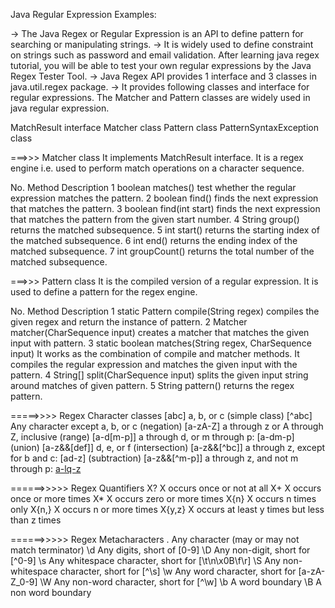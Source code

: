 Java Regular Expression Examples:


-> The Java Regex or Regular Expression is an API to define pattern for searching or manipulating strings.
-> It is widely used to define constraint on strings such as password and email validation. After learning java regex tutorial, you will be able to test your own regular expressions by the Java Regex Tester Tool.
-> Java Regex API provides 1 interface and 3 classes in java.util.regex package.
-> It provides following classes and interface for regular expressions. The Matcher and Pattern classes are widely used in java regular expression.

MatchResult interface
Matcher class
Pattern class
PatternSyntaxException class



===>>> Matcher class
It implements MatchResult interface. It is a regex engine i.e. used to perform match operations on a character sequence.

No.	Method	Description
1	boolean matches()	test whether the regular expression matches the pattern.
2	boolean find()	finds the next expression that matches the pattern.
3	boolean find(int start)	finds the next expression that matches the pattern from the given start number.
4	String group()	returns the matched subsequence.
5	int start()	returns the starting index of the matched subsequence.
6	int end()	returns the ending index of the matched subsequence.
7	int groupCount()	returns the total number of the matched subsequence.

===>>> Pattern class
It is the compiled version of a regular expression. It is used to define a pattern for the regex engine.

No.	Method	Description
1	static Pattern compile(String regex)	compiles the given regex and return the instance of pattern.
2	Matcher matcher(CharSequence input)	creates a matcher that matches the given input with pattern.
3	static boolean matches(String regex, CharSequence input)
	It works as the combination of compile and matcher methods. It compiles the regular expression and matches the given input with the pattern.
4	String[] split(CharSequence input)	splits the given input string around matches of given pattern.
5	String pattern()	returns the regex pattern.


=====>>>> Regex Character classes
[abc]	a, b, or c (simple class)
[^abc]	Any character except a, b, or c (negation)
[a-zA-Z]	a through z or A through Z, inclusive (range)
[a-d[m-p]]	a through d, or m through p: [a-dm-p] (union)
[a-z&&[def]]	d, e, or f (intersection)
[a-z&&[^bc]]	a through z, except for b and c: [ad-z] (subtraction)
[a-z&&[^m-p]]	a through z, and not m through p: [a-lq-z](subtraction)


======>>>>> Regex Quantifiers
X?	X occurs once or not at all
X+	X occurs once or more times
X*	X occurs zero or more times
X{n}	X occurs n times only
X{n,}	X occurs n or more times
X{y,z}	X occurs at least y times but less than z times

======>>>>> Regex Metacharacters
.	Any character (may or may not match terminator)
\d	Any digits, short of [0-9]
\D	Any non-digit, short for [^0-9]
\s	Any whitespace character, short for [\t\n\x0B\f\r]
\S	Any non-whitespace character, short for [^\s]
\w	Any word character, short for [a-zA-Z_0-9]
\W	Any non-word character, short for [^\w]
\b	A word boundary
\B	A non word boundary
